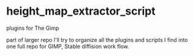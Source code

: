 # height_map_extractor_script
plugins for The Gimp

part of larger repo I'll try to organize all the plugins and scripts I find into one full repo for GIMP, Stable diffision work flow.
